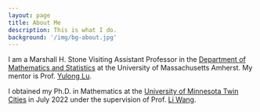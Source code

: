 ```yaml
---
layout: page
title: About Me
description: This is what I do.
background: '/img/bg-about.jpg'
---
```



I am a Marshall H. Stone Visiting Assistant Professor in the [Department of Mathematics and Statistics](https://www.math.umass.edu/) at the University of Massachusetts Amherst. My mentor is Prof. [Yulong Lu](https://sites.google.com/site/yulongmath/).

I obtained my Ph.D. in Mathematics at the [University of Minnesota Twin Cities](https://twin-cities.umn.edu/) in July 2022 under the supervision of Prof. [Li Wang](https://liwang-umn.github.io/math/).
